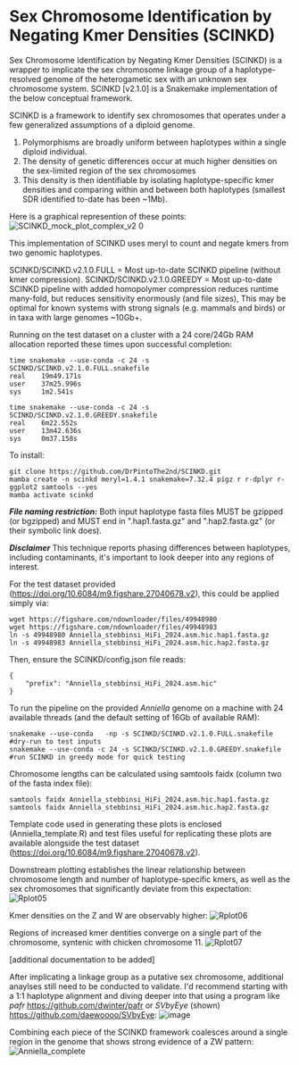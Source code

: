 # Sex Chromosome Identification by Negating Kmer Densities (SCINKD)
Sex Chromosome Identification by Negating Kmer Densities (SCINKD) is a wrapper to implicate the sex chromosome linkage group of a haplotype-resolved genome of the heterogametic sex with an unknown sex chromosome system.
SCINKD [v2.1.0] is a Snakemake implementation of the below conceptual framework.

SCINKD is a framework to identify sex chromosomes that operates under a few generalized assumptions of a diploid genome.
  1. Polymorphisms are broadly uniform between haplotypes within a single diploid individual.
  2. The density of genetic differences occur at much higher densities on the sex-limited region of the sex chromosomes
  3. This density is then identifiable by isolating haplotype-specific kmer densities and comparing within and between both haplotypes (smallest SDR identified to-date has been ~1Mb).

Here is a graphical represention of these points:
![SCINKD_mock_plot_complex_v2 0](https://github.com/user-attachments/assets/aea48ea0-4136-40b3-9948-1fa8d40f18b8)


This implementation of SCINKD uses meryl to count and negate kmers from two genomic haplotypes.

SCINKD/SCINKD.v2.1.0.FULL   = Most up-to-date SCINKD pipeline (without kmer compression).
SCINKD/SCINKD.v2.1.0.GREEDY = Most up-to-date SCINKD pipeline with added homopolymer compression reduces runtime many-fold, but reduces sensitivity enormously (and file sizes), This may be optimal for known systems with strong signals (e.g. mammals and birds) or in taxa with large genomes ~10Gb+.

Running on the test dataset on a cluster with a 24 core/24Gb RAM allocation reported these times upon successful completion:
```
time snakemake --use-conda -c 24 -s SCINKD/SCINKD.v2.1.0.FULL.snakefile
real    19m49.171s
user    37m25.996s
sys     1m2.541s

time snakemake --use-conda -c 24 -s SCINKD/SCINKD.v2.1.0.GREEDY.snakefile
real    6m22.552s
user    13m42.636s
sys     0m37.158s
```

To install:
```
git clone https://github.com/DrPintoThe2nd/SCINKD.git
mamba create -n scinkd meryl=1.4.1 snakemake=7.32.4 pigz r r-dplyr r-ggplot2 samtools --yes
mamba activate scinkd 
```

_**File naming restriction:**_ Both input haplotype fasta files MUST be gzipped (or bgzipped) and MUST end in ".hap1.fasta.gz" and ".hap2.fasta.gz" (or their symbolic link does).

_**Disclaimer**_ This technique reports phasing differences between haplotypes, including contaminants, it's important to look deeper into any regions of interest.

For the test dataset provided (https://doi.org/10.6084/m9.figshare.27040678.v2), this could be applied simply via:
```
wget https://figshare.com/ndownloader/files/49948980
wget https://figshare.com/ndownloader/files/49948983
ln -s 49948980 Anniella_stebbinsi_HiFi_2024.asm.hic.hap1.fasta.gz
ln -s 49948983 Anniella_stebbinsi_HiFi_2024.asm.hic.hap2.fasta.gz
```
Then, ensure the SCINKD/config.json file reads:
```
{
	"prefix": "Anniella_stebbinsi_HiFi_2024.asm.hic"
}
```
To run the pipeline on the provided _Anniella_ genome on a machine with 24 available threads (and the default setting of 16Gb of available RAM):
```
snakemake --use-conda   -np -s SCINKD/SCINKD.v2.1.0.FULL.snakefile         #dry-run to test inputs
snakemake --use-conda -c 24 -s SCINKD/SCINKD.v2.1.0.GREEDY.snakefile       #run SCINKD in greedy mode for quick testing
```
Chromosome lengths can be calculated using samtools faidx (column two of the fasta index file):
```
samtools faidx Anniella_stebbinsi_HiFi_2024.asm.hic.hap1.fasta.gz
samtools faidx Anniella_stebbinsi_HiFi_2024.asm.hic.hap2.fasta.gz
```

Template code used in generating these plots is enclosed (Anniella_template.R) and test files useful for replicating these plots are available alongside the test dataset (https://doi.org/10.6084/m9.figshare.27040678.v2).

Downstream plotting establishes the linear relationship between chromosome length and number of haplotype-specific kmers, as well as the sex chromosomes that significantly deviate from this expectation:
![Rplot05](https://github.com/user-attachments/assets/8511ec53-9ccb-4aa6-ac45-bc5e9e945484)

Kmer densities on the Z and W are observably higher:
![Rplot06](https://github.com/user-attachments/assets/13b16d8c-748a-4a2b-86dc-ffb29a0bdd00)

Regions of increased kmer dentities converge on a single part of the chromosome, syntenic with chicken chromosome 11.
![Rplot07](https://github.com/user-attachments/assets/1b84e928-7d3d-4186-9f7e-8ff8995496fe)

[additional documentation to be added] 

After implicating a linkage group as a putative sex chromosome, additional anaylses still need to be conducted to validate. I'd recommend starting with a 1:1 haplotype alignment and diving deeper into that using a program like _pafr_ https://github.com/dwinter/pafr or _SVbyEye_ (shown) https://github.com/daewoooo/SVbyEye:
![image](https://github.com/user-attachments/assets/21df933e-c7d8-4a8d-b284-4b85224eec34)

Combining each piece of the SCINKD framework coalesces around a single region in the genome that shows strong evidence of a ZW pattern:
![Anniella_complete](https://github.com/user-attachments/assets/5e56461c-571c-4eb2-ad38-0da43ab2ec1f)


